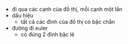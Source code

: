 - đi qua các cạnh của đồ thị, mỗi cạnh một lần
- dấu hiệu
	- tất cả các đỉnh của đồ thị có bậc chẵn
- đường đi euler
	- có đúng 2 đỉnh bậc lẻ